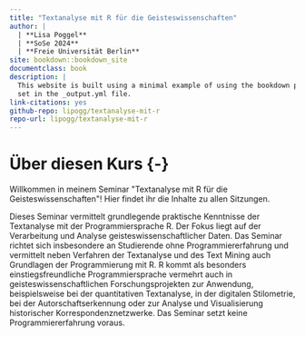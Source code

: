 ```yaml
--- 
title: "Textanalyse mit R für die Geisteswissenschaften"
author: |
  | **Lisa Poggel**
  | **SoSe 2024**
  | **Freie Universität Berlin**
site: bookdown::bookdown_site
documentclass: book
description: |
  This website is built using a minimal example of using the bookdown package to write a book. The HTML output format for this example is bookdown::gitbook,
  set in the _output.yml file.
link-citations: yes
github-repo: lipogg/textanalyse-mit-r
repo-url: lipogg/textanalyse-mit-r
---
```


# Über diesen Kurs {-}

Willkommen in meinem Seminar "Textanalyse mit R für die Geisteswissenschaften"! Hier findet ihr die Inhalte zu allen Sitzungen.

Dieses Seminar vermittelt grundlegende praktische Kenntnisse der Textanalyse mit der Programmiersprache R. Der Fokus liegt auf der Verarbeitung und Analyse geisteswissenschaftlicher Daten. Das Seminar richtet sich insbesondere an Studierende ohne Programmiererfahrung und vermittelt neben Verfahren der Textanalyse und des Text Mining auch Grundlagen der Programmierung mit R. R kommt als besonders einstiegsfreundliche Programmiersprache vermehrt auch in geisteswissenschaftlichen Forschungsprojekten zur Anwendung, beispielsweise bei der quantitativen Textanalyse, in der digitalen Stilometrie, bei der Autorschaftserkennung oder zur Analyse und Visualisierung historischer Korrespondenznetzwerke. Das Seminar setzt keine Programmiererfahrung voraus. 
